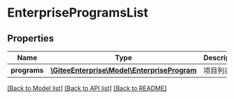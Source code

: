 # EnterpriseProgramsList

## Properties
Name | Type | Description | Notes
------------ | ------------- | ------------- | -------------
**programs** | [**\GiteeEnterprise\Model\EnterpriseProgram**](EnterpriseProgram.md) | 项目列表 | [optional] 

[[Back to Model list]](../../README.md#documentation-for-models) [[Back to API list]](../../README.md#documentation-for-api-endpoints) [[Back to README]](../../README.md)


